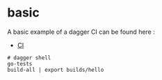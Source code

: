 # basic

A basic example of a dagger CI can be found here :

- [CI](.dagger/main.go)

```shell
# dagger shell
go-tests
build-all | export builds/hello
```
